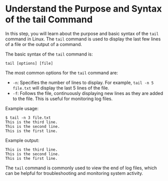 # Understand the Purpose and Syntax of the tail Command

In this step, you will learn about the purpose and basic syntax of the `tail` command in Linux. The `tail` command is used to display the last few lines of a file or the output of a command.

The basic syntax of the `tail` command is:

```
tail [options] [file]
```

The most common options for the `tail` command are:

- `-n`: Specifies the number of lines to display. For example, `tail -n 5 file.txt` will display the last 5 lines of the file.
- `-f`: Follows the file, continuously displaying new lines as they are added to the file. This is useful for monitoring log files.

Example usage:

```
$ tail -n 3 file.txt
This is the third line.
This is the second line.
This is the first line.
```

Example output:

```
This is the third line.
This is the second line.
This is the first line.
```

The `tail` command is commonly used to view the end of log files, which can be helpful for troubleshooting and monitoring system activity.
